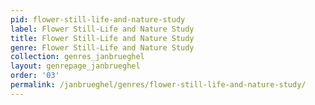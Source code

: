 ```yaml
---
pid: flower-still-life-and-nature-study
label: Flower Still-Life and Nature Study
title: Flower Still-Life and Nature Study
genre: Flower Still-Life and Nature Study
collection: genres_janbrueghel
layout: genrepage_janbrueghel
order: '03'
permalink: /janbrueghel/genres/flower-still-life-and-nature-study/
---
```


